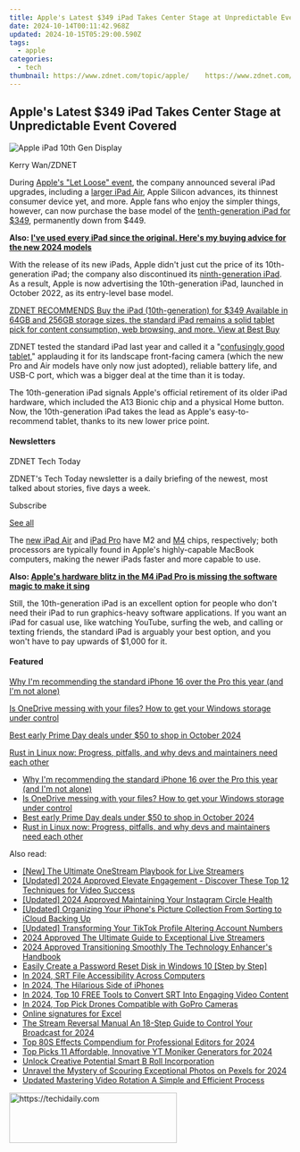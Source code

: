 ```yaml
---
title: Apple's Latest $349 iPad Takes Center Stage at Unpredictable Event Covered by ZDNet
date: 2024-10-14T00:11:42.968Z
updated: 2024-10-15T05:29:00.590Z
tags:
  - apple
categories:
  - tech
thumbnail: https://www.zdnet.com/topic/apple/    https://www.zdnet.com/a/img/resize/f3422945ec9caf89b28f2215c161a40fb8ed75f1/2022/10/23/28abbdfa-a8a0-471f-954b-f76112154543/apple-ipad-10th-gen-display.jpg?width=170&height=96&fit=crop&auto=webp
---
```


## Apple's Latest $349 iPad Takes Center Stage at Unpredictable Event Covered

![Apple iPad 10th Gen Display](https://www.zdnet.com/a/img/resize/2cae804ad54ac6b07834f97596dabdb6c62078e5/2022/10/23/28abbdfa-a8a0-471f-954b-f76112154543/apple-ipad-10th-gen-display.jpg?auto=webp&width=1280)

Kerry Wan/ZDNET

During [Apple's "Let Loose" event](https://www.zdnet.com/article/everything-apple-unveiled-at-its-let-loose-event-ipad-pro-air-pencil-m4-and-more/), the company announced several iPad upgrades, including a [larger iPad Air](https://apple.sjv.io/c/159047/435031/7613?&sharedid=zdnet&partnerpropertyid=1980086&u=https%3A%2F%2Fwww.apple.com%2Fshop%2Fbuy-ipad%2Fipad-air&subId1=zd-%5F%5FCOM%5FCLICK%5FID%5F%5F-dtp), Apple Silicon advances, its thinnest consumer device yet, and more. Apple fans who enjoy the simpler things, however, can now purchase the base model of the [tenth-generation iPad for $349](https://buy.geni.us/Proxy.ashx?TSID=368250&GR%5FURL=https%3A%2F%2Fwww.amazon.com%2Fdp%2FB0BJLXMVMV%2F%3Ftag%3Dzd-buy-button-20%26ascsubtag%3D%5F%5FCOM%5FCLICK%5FID%5F%5F%7Cd25531e4-488f-43d9-805a-422d65f617a5%7Cdtp&dtb=1), permanently down from $449.

**Also: [I've used every iPad since the original. Here's my buying advice for the new 2024 models](https://www.zdnet.com/article/ipad-pro-2024-oled-m4-buying-advice/)**

With the release of its new iPads, Apple didn't just cut the price of its 10th-generation iPad; the company also discontinued its [ninth-generation iPad](https://buy.geni.us/Proxy.ashx?TSID=368250&GR%5FURL=https%3A%2F%2Fwww.amazon.com%2Fdp%2FB09G9CJM1Z%3Ftag%3Dzd-buy-button-20%26ascsubtag%3D%5F%5FCOM%5FCLICK%5FID%5F%5F%7Cd25531e4-488f-43d9-805a-422d65f617a5%7Cdtp&dtb=1). As a result, Apple is now advertising the 10th-generation iPad, launched in October 2022, as its entry-level base model.

[ZDNET RECOMMENDS Buy the iPad (10th-generation) for $349 Available in 64GB and 256GB storage sizes, the standard iPad remains a solid tablet pick for content consumption, web browsing, and more. View at Best Buy](https://shop-links.co/link/?url=https%3A%2F%2Fwww.bestbuy.com%2Fsite%2Fapple-10-9-inch-ipad-latest-model-10th-generation-with-wi-fi-64gb-blue%2F5200904.p%3F&publisher%5Fslug=zdnet&article%5Fname=this%20%24349%20ipad%20was%20sneakily%20the%20best%20announcement%20during%20apple%27s%20%27let%20loose%27%20event&article%5Furl=https%3A%2F%2Fwww.zdnet.com%2Farticle%2Fthis-349-ipad-was-sneakily-the-best-announcement-during-apples-let-loose-event%2F&exclusive=1&u1=zd-%5F%5FCOM%5FCLICK%5FID%5F%5F-dtp)

ZDNET tested the standard iPad last year and called it a "[confusingly good tablet](https://www.zdnet.com/article/ipad-10th-gen-2022-review/)," applauding it for its landscape front-facing camera (which the new Pro and Air models have only now just adopted), reliable battery life, and USB-C port, which was a bigger deal at the time than it is today.

The 10th-generation iPad signals Apple's official retirement of its older iPad hardware, which included the A13 Bionic chip and a physical Home button. Now, the 10th-generation iPad takes the lead as Apple's easy-to-recommend tablet, thanks to its new lower price point.

#### Newsletters

ZDNET Tech Today

ZDNET's Tech Today newsletter is a daily briefing of the newest, most talked about stories, five days a week.

 Subscribe

[See all](https://www.zdnet.com/newsletters/)

The [new iPad Air](https://apple.sjv.io/c/159047/435031/7613?&sharedid=zdnet&partnerpropertyid=1980086&u=https%3A%2F%2Fwww.apple.com%2Fshop%2Fbuy-ipad%2Fipad-air&subId1=zd-%5F%5FCOM%5FCLICK%5FID%5F%5F-dtp) and [iPad Pro](https://apple.sjv.io/c/159047/435031/7613?&sharedid=zdnet&partnerpropertyid=1980086&u=https%3A%2F%2Fwww.apple.com%2Fshop%2Fbuy-ipad%2Fipad-pro&subId1=zd-%5F%5FCOM%5FCLICK%5FID%5F%5F-dtp) have M2 and [M4](https://www.zdnet.com/article/inside-ipad-pros-new-outrageously-powerful-m4-chip-designed-for-ai-workloads/) chips, respectively; both processors are typically found in Apple's highly-capable MacBook computers, making the newer iPads faster and more capable to use.

**Also: [Apple's hardware blitz in the M4 iPad Pro is missing the software magic to make it sing](https://www.zdnet.com/article/apples-hardware-blitz-in-the-m4-ipad-pro-is-missing-the-software-magic-to-make-it-sing/)**

Still, the 10th-generation iPad is an excellent option for people who don't need their iPad to run graphics-heavy software applications. If you want an iPad for casual use, like watching YouTube, surfing the web, and calling or texting friends, the standard iPad is arguably your best option, and you won't have to pay upwards of $1,000 for it.

#### Featured

[Why I'm recommending the standard iPhone 16 over the Pro this year (and I'm not alone)](https://www.zdnet.com/article/why-im-recommending-the-standard-iphone-16-over-the-pro-this-year-and-im-not-alone/ "Why I'm recommending the standard iPhone 16 over the Pro this year (and I'm not alone)")

[Is OneDrive messing with your files? How to get your Windows storage under control](https://www.zdnet.com/article/is-onedrive-messing-with-your-files-how-to-get-your-windows-storage-under-control/ "Is OneDrive messing with your files? How to get your Windows storage under control")

[Best early Prime Day deals under $50 to shop in October 2024](https://www.zdnet.com/article/best-early-prime-day-deals-under-50/ "Best early Prime Day deals under $50 to shop in October 2024")

[Rust in Linux now: Progress, pitfalls, and why devs and maintainers need each other](https://www.zdnet.com/article/rust-in-linux-now-progress-pitfalls-and-why-devs-and-maintainers-need-each-other/ "Rust in Linux now: Progress, pitfalls, and why devs and maintainers need each other")

* [Why I'm recommending the standard iPhone 16 over the Pro this year (and I'm not alone)](https://www.zdnet.com/article/why-im-recommending-the-standard-iphone-16-over-the-pro-this-year-and-im-not-alone/ "Why I'm recommending the standard iPhone 16 over the Pro this year (and I'm not alone)")
* [Is OneDrive messing with your files? How to get your Windows storage under control](https://www.zdnet.com/article/is-onedrive-messing-with-your-files-how-to-get-your-windows-storage-under-control/ "Is OneDrive messing with your files? How to get your Windows storage under control")
* [Best early Prime Day deals under $50 to shop in October 2024](https://www.zdnet.com/article/best-early-prime-day-deals-under-50/ "Best early Prime Day deals under $50 to shop in October 2024")
* [Rust in Linux now: Progress, pitfalls, and why devs and maintainers need each other](https://www.zdnet.com/article/rust-in-linux-now-progress-pitfalls-and-why-devs-and-maintainers-need-each-other/ "Rust in Linux now: Progress, pitfalls, and why devs and maintainers need each other")

<ins class="adsbygoogle"
     style="display:block"
     data-ad-format="autorelaxed"
     data-ad-client="ca-pub-7571918770474297"
     data-ad-slot="1223367746"></ins>

<ins class="adsbygoogle"
     style="display:block"
     data-ad-client="ca-pub-7571918770474297"
     data-ad-slot="8358498916"
     data-ad-format="auto"
     data-full-width-responsive="true"></ins>

<span class="atpl-alsoreadstyle">Also read:</span>
<div><ul>
<li><a href="https://some-approaches.techidaily.com/new-the-ultimate-onestream-playbook-for-live-streamers/"><u>[New] The Ultimate OneStream Playbook for Live Streamers</u></a></li>
<li><a href="https://youtube-tips.techidaily.com/ed-2024-approved-elevate-engagement-discover-these-top-12-techniques-for-video-success/"><u>[Updated] 2024 Approved Elevate Engagement - Discover These Top 12 Techniques for Video Success</u></a></li>
<li><a href="https://instagram-video-files.techidaily.com/updated-2024-approved-maintaining-your-instagram-circle-health/"><u>[Updated] 2024 Approved Maintaining Your Instagram Circle Health</u></a></li>
<li><a href="https://fox-http.techidaily.com/updated-organizing-your-iphones-picture-collection-from-sorting-to-icloud-backing-up/"><u>[Updated] Organizing Your iPhone's Picture Collection From Sorting to iCloud Backing Up</u></a></li>
<li><a href="https://some-tips.techidaily.com/updated-transforming-your-tiktok-profile-altering-account-numbers/"><u>[Updated] Transforming Your TikTok Profile Altering Account Numbers</u></a></li>
<li><a href="https://some-tips.techidaily.com/2024-approved-the-ultimate-guide-to-exceptional-live-streamers/"><u>2024 Approved The Ultimate Guide to Exceptional Live Streamers</u></a></li>
<li><a href="https://some-tips.techidaily.com/2024-approved-transitioning-smoothly-the-technology-enhancers-handbook/"><u>2024 Approved Transitioning Smoothly The Technology Enhancer's Handbook</u></a></li>
<li><a href="https://techidaily.com/easily-create-a-password-reset-disk-in-windows-10-step-by-step/"><u>Easily Create a Password Reset Disk in Windows 10 [Step by Step]</u></a></li>
<li><a href="https://extra-support.techidaily.com/in-2024-srt-file-accessibility-across-computers/"><u>In 2024, SRT File Accessibility Across Computers</u></a></li>
<li><a href="https://some-tips.techidaily.com/in-2024-the-hilarious-side-of-iphones/"><u>In 2024, The Hilarious Side of iPhones</u></a></li>
<li><a href="https://some-tips.techidaily.com/in-2024-top-10-free-tools-to-convert-srt-into-engaging-video-content/"><u>In 2024, Top 10 FREE Tools to Convert SRT Into Engaging Video Content</u></a></li>
<li><a href="https://some-tips.techidaily.com/in-2024-top-pick-drones-compatible-with-gopro-cameras/"><u>In 2024, Top Pick Drones Compatible with GoPro Cameras</u></a></li>
<li><a href="https://review-topics.techidaily.com/online-signatures-for-excel-by-ldigisigner-sign-a-excel-sign-a-excel/"><u>Online signatures for Excel</u></a></li>
<li><a href="https://some-tips.techidaily.com/the-stream-reversal-manual-an-18-step-guide-to-control-your-broadcast-for-2024/"><u>The Stream Reversal Manual An 18-Step Guide to Control Your Broadcast for 2024</u></a></li>
<li><a href="https://some-tips.techidaily.com/top-80s-effects-compendium-for-professional-editors-for-2024/"><u>Top 80S Effects Compendium for Professional Editors for 2024</u></a></li>
<li><a href="https://facebook-video-share.techidaily.com/top-picks-11-affordable-innovative-yt-moniker-generators-for-2024/"><u>Top Picks 11 Affordable, Innovative YT Moniker Generators for 2024</u></a></li>
<li><a href="https://fox-cloud.techidaily.com/unlock-creative-potential-smart-b-roll-incorporation/"><u>Unlock Creative Potential Smart B Roll Incorporation</u></a></li>
<li><a href="https://some-tips.techidaily.com/unravel-the-mystery-of-scouring-exceptional-photos-on-pexels-for-2024/"><u>Unravel the Mystery of Scouring Exceptional Photos on Pexels for 2024</u></a></li>
<li><a href="https://smart-video-creator.techidaily.com/updated-mastering-video-rotation-a-simple-and-efficient-process/"><u>Updated Mastering Video Rotation A Simple and Efficient Process</u></a></li>
</ul></div>

<!-- affiliate ads begin -->
<a href="https://aligracehair.sjv.io/c/5597632/1975816/19272" target="_top" id="1975816">
  <img src="//a.impactradius-go.com/display-ad/19272-1975816" border="0" alt="https://techidaily.com" width="300" height="90"/>
</a>
<img height="0" width="0" src="https://aligracehair.sjv.io/i/5597632/1975816/19272" style="position:absolute;visibility:hidden;" border="0" />
<!-- affiliate ads end -->

